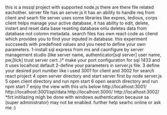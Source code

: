 this is a mssql project with supported node.js
there are there file related eachother.
server file has an server.js
it has an ability to handle req from client and searh file
server uses some libraries like expres, tedious, corps
client helps manage your active database, it has ability to edit, delete, instert and reset data base
reseting database onlu deletes data from database not colomn metadata.
search files has own react code as cliend which provides you to find your inputed in database.
this experiment succseeds with predefined values and you need to define your own parameters.
1-install sql express from ms and caonfigure by server management studio (like server name, authenticator[sql server] user name, pw,[tick] trust server cert..)* make your port configuration for sql 1433 and it uses localhost default
2-define your parameters in server.js file. 
3 define your desired port number like i used 3001 for client and 3002 for search react project
4 open server directory and start server first by node server.js
5 open client directory and run npm start
6 open search directory and run npm start
7 enjoy the view with this urls below
http://localhost:3001/
http://localhost:3001/api/data
http://localhost:3000/
http://localhost:3002/
*firt initilazing migh be done with windows authentication because sa (super administrator) may not be enabled. further help searhc online or ask me :)
